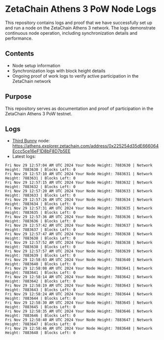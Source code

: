 # ZetaChain Athens 3 PoW Node Logs
This repository contains logs and proof that we have successfully set up and run a node on the ZetaChain Athens 3 network. The logs demonstrate continuous node operation, including synchronization details and performance.

## Contents
- Node setup information
- Synchronization logs with block height details
- Ongoing proof of work logs to verify active participation in the ZetaChain network

## Purpose
This repository serves as documentation and proof of participation in the ZetaChain Athens 3 PoW testnet.

## Logs

- [Third Bunny](https://thirdbunny.xyz/) node: https://athens.explorer.zetachain.com/address/0x225254d35dE666064Eccc5ce16eF1D8bF8D7b5EE
- Latest logs:
```
Fri Nov 29 12:57:04 AM UTC 2024 Your Node Height: 7883630 | Network Height: 7883630 | Blocks Left: 0
Fri Nov 29 12:57:10 AM UTC 2024 Your Node Height: 7883631 | Network Height: 7883631 | Blocks Left: 0
Fri Nov 29 12:57:15 AM UTC 2024 Your Node Height: 7883632 | Network Height: 7883632 | Blocks Left: 0
Fri Nov 29 12:57:20 AM UTC 2024 Your Node Height: 7883633 | Network Height: 7883633 | Blocks Left: 0
Fri Nov 29 12:57:26 AM UTC 2024 Your Node Height: 7883634 | Network Height: 7883634 | Blocks Left: 0
Fri Nov 29 12:57:31 AM UTC 2024 Your Node Height: 7883635 | Network Height: 7883635 | Blocks Left: 0
Fri Nov 29 12:57:36 AM UTC 2024 Your Node Height: 7883636 | Network Height: 7883636 | Blocks Left: 0
Fri Nov 29 12:57:42 AM UTC 2024 Your Node Height: 7883637 | Network Height: 7883637 | Blocks Left: 0
Fri Nov 29 12:57:47 AM UTC 2024 Your Node Height: 7883638 | Network Height: 7883638 | Blocks Left: 0
Fri Nov 29 12:57:52 AM UTC 2024 Your Node Height: 7883638 | Network Height: 7883638 | Blocks Left: 0
Fri Nov 29 12:57:57 AM UTC 2024 Your Node Height: 7883639 | Network Height: 7883639 | Blocks Left: 0
Fri Nov 29 12:58:03 AM UTC 2024 Your Node Height: 7883640 | Network Height: 7883640 | Blocks Left: 0
Fri Nov 29 12:58:08 AM UTC 2024 Your Node Height: 7883641 | Network Height: 7883641 | Blocks Left: 0
Fri Nov 29 12:58:14 AM UTC 2024 Your Node Height: 7883642 | Network Height: 7883642 | Blocks Left: 0
Fri Nov 29 12:58:19 AM UTC 2024 Your Node Height: 7883643 | Network Height: 7883643 | Blocks Left: 0
Fri Nov 29 12:58:24 AM UTC 2024 Your Node Height: 7883644 | Network Height: 7883644 | Blocks Left: 0
Fri Nov 29 12:58:30 AM UTC 2024 Your Node Height: 7883645 | Network Height: 7883645 | Blocks Left: 0
Fri Nov 29 12:58:35 AM UTC 2024 Your Node Height: 7883646 | Network Height: 7883646 | Blocks Left: 0
Fri Nov 29 12:58:40 AM UTC 2024 Your Node Height: 7883647 | Network Height: 7883647 | Blocks Left: 0
Fri Nov 29 12:58:46 AM UTC 2024 Your Node Height: 7883648 | Network Height: 7883648 | Blocks Left: 0
```
